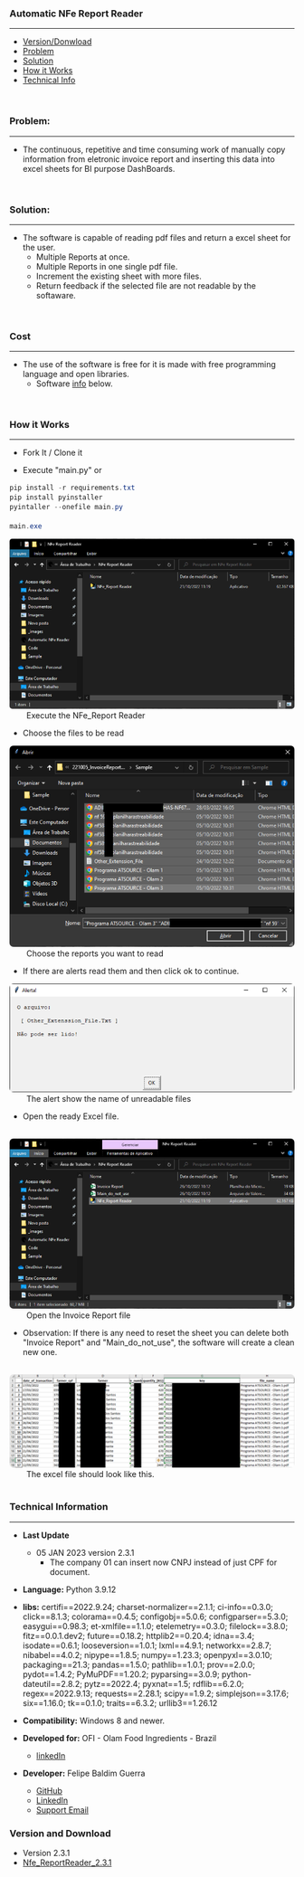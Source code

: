 ### Automatic NFe Report Reader
___

- [Version/Donwload](#version-and-download)
- [Problem](#problem)
- [Solution](#solution)
- [How it Works](#how-it-works)
- [Technical Info](#technical-information)


<br>

### Problem:
---

- The continuous, repetitive and time consuming work of manually copy information from eletronic invoice report and inserting this data into excel sheets for BI purpose DashBoards.

<br>

### Solution:
---

- The software is capable of reading pdf files and return a excel sheet for the user.
    - Multiple Reports at once.
    - Multiple Reports in one single pdf file.
    - Increment the existing sheet with more files.
    - Return feedback if the selected file are not readable by the softaware.

<br>

### Cost
---

- The use of the software is free for it is made with free programming language and open libraries.
    - Software [info](#technical-information) below.

<br>

### How it Works
---

- Fork It / Clone it

- Execute "main.py" or
```powershell
pip install -r requirements.txt
pip install pyinstaller
pyintaller --onefile main.py

main.exe
```


<img src="https://github.com/FelipeGuerra5/PDF_NFe_Report_Reader/blob/main/_docs/img/execute.PNG?raw=true" name="execute" style="border-radius:5px;">
<label for="execute" style="margin-left: 30px">Execute the NFe_Report Reader</label>

<br>

- Choose the files to be read

<img src="_images/select.png" name="select" style="border-radius:7px;">
<label for="select" style="margin-left: 30px">Choose the reports you want to read</label>

<br>

- If there are alerts read them and then click ok to continue.

<img src="https://github.com/FelipeGuerra5/PDF_NFe_Report_Reader/blob/main/_docs/img/alert.PNG?raw=true" name="alert" style="border-radius:7px;">
<label for="alert" style="margin-left: 30px">The alert show the name of unreadable files</label>

<br>

- Open the ready Excel file.
 <br>

<img src="https://github.com/FelipeGuerra5/PDF_NFe_Report_Reader/blob/main/_docs/img/done.PNG?raw=true" name="done" style="border-radius:7px;">
<label for="done" style="margin-left: 30px">Open the Invoice Report file</label>

<br>

- Observation: If there is any need to reset the sheet you can delete both "Invoice Report" and "Main_do_not_use", the software will create a clean new one.

<br>

<img src="_images/excel_sheet.png" name="excel_sheet" style="border-radius:7px;">
<label for="excel_sheet" style="margin-left: 30px">The excel file should look like this.</label>

<br>

<br>

### Technical Information
---

- **Last Update** 
    - 05 JAN 2023 version 2.3.1
        - The company 01 can insert now CNPJ instead of just CPF for document.

- **Language:** Python 3.9.12

- **libs:** certifi==2022.9.24; charset-normalizer==2.1.1; ci-info==0.3.0; click==8.1.3; colorama==0.4.5; configobj==5.0.6; configparser==5.3.0; easygui==0.98.3; et-xmlfile==1.1.0; etelemetry==0.3.0; filelock==3.8.0; fitz==0.0.1.dev2; future==0.18.2; httplib2==0.20.4; idna==3.4; isodate==0.6.1; looseversion==1.0.1; lxml==4.9.1; networkx==2.8.7; nibabel==4.0.2; nipype==1.8.5; numpy==1.23.3; openpyxl==3.0.10; packaging==21.3; pandas==1.5.0; pathlib==1.0.1; prov==2.0.0; pydot==1.4.2; PyMuPDF==1.20.2; pyparsing==3.0.9; python-dateutil==2.8.2; pytz==2022.4; pyxnat==1.5; rdflib==6.2.0; regex==2022.9.13; requests==2.28.1; scipy==1.9.2; simplejson==3.17.6; six==1.16.0; tk==0.1.0; traits==6.3.2; urllib3==1.26.12

- **Compatibility:** Windows 8 and newer.

- **Developed for:** OFI - Olam Food Ingredients - Brazil
    - [linkedIn](https://www.linkedin.com/company/ofi-brasil/mycompany/)

- **Developer:** Felipe Baldim Guerra 
    - [GitHub](https://github.com/FelipeGuerra5) 
    - [LinkedIn](https://www.linkedin.com/in/felipe-baldim-guerra-858556127/)
    - [Support Email](felipe.guerra@ofi.com)

### **Version and Download**

- Version 2.3.1
- [Nfe_ReportReader_2.3.1](https://github.com/FelipeGuerra5/PDF_NFe_Report_Reader/blob/main/dist)

<br>
